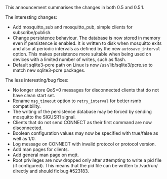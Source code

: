 <!--
.. title: Version 0.5.1 released
.. slug: version-0-5-1-released
.. date: 2010-03-01 09:26:28
.. tags: Releases
.. category:
.. link:
.. description:
.. type: text
-->

This announcement summarises the changes in both 0.5 and 0.5.1.

The interesting changes:

* Add mosquitto_sub and mosquitto_pub, simple clients for subscribe/publish.
* Change persistence behaviour. The database is now stored in memory even if
  persistence is enabled. It is written to disk when mosquitto exits and also
  at periodic intervals as defined by the new `autosave_interval` option. This
  makes persistence more suitable when being used on devices with a limited
  number of writes, such as flash.
* Default sqlite3-pcre path on Linux is now /usr/lib/sqlite3/pcre.so to match
  new sqlite3-pcre packages.

The less interesting/bug fixes:

* No longer store QoS=0 messages for disconnected clients that do not have
  clean start set.
* Rename `msg_timeout` option to `retry_interval` for better rsmb
  compatibility.
* The writing of the persistence database may be forced by sending mosquitto
  the SIGUSR1 signal.
* Clients that do not send CONNECT as their first command are now
  disconnected.
* Boolean configuration values may now be specified with true/false as well as
  1/0.
* Log message on CONNECT with invalid protocol or protocol version.
* Add man pages for clients.
* Add general man page on mqtt.
* Root privileges are now dropped only after attempting to write a pid file
  (if configured). This means that the pid file can be written to /var/run/
  directly and should fix bug #523183.
